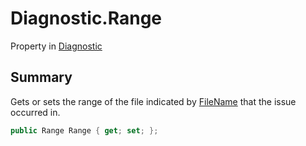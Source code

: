 # Diagnostic.Range

Property in [Diagnostic](api/csharp/yarn.compiler.diagnostic.md)

## Summary


Gets or sets the range of the file indicated by  <a href="yarn.compiler.diagnostic.filename.md">FileName</a>  that the issue occurred in.


```csharp
public Range Range { get; set; };
```

